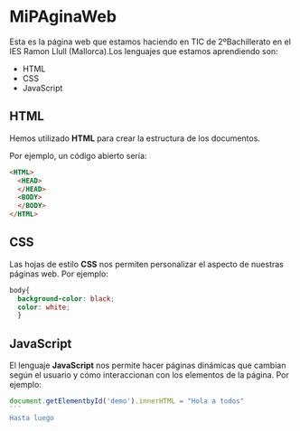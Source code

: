 # MiPAginaWeb

Esta es la página web que estamos haciendo en TIC de 2ºBachillerato en el IES Ramon Llull (Mallorca).Los lenguajes que estamos aprendiendo son:

- HTML
- CSS
- JavaScript

## HTML

Hemos utilizado **HTML** para crear la estructura de los documentos.

Por ejemplo, un código abierto sería:

```html
<HTML>
  <HEAD>
  </HEAD>
  <BODY>
  </BODY>
</HTML>
```

## CSS

Las hojas de estilo **CSS** nos permiten personalizar el aspecto de nuestras páginas web. Por ejemplo:

```css
body{
  background-color: black;
  color: white;
  }
  ```
  
## JavaScript
  
  El lenguaje **JavaScript** nos permite hacer páginas dinámicas que cambian según el usuario y cómo interaccionan con los elementos de la página. Por ejemplo:
  
  ````javascript
  document.getElementbyId('demo').innerHTML = "Hola a todos"
  ```
Hasta luego

